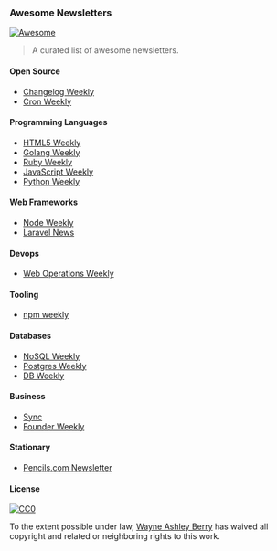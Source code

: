 ### Awesome Newsletters

[![Awesome](https://cdn.rawgit.com/sindresorhus/awesome/d7305f38d29fed78fa85652e3a63e154dd8e8829/media/badge.svg)](https://github.com/sindresorhus/awesome)

> A curated list of awesome newsletters.

#### Open Source

- [Changelog Weekly](https://changelog.com/weekly/)
- [Cron Weekly](https://www.cronweekly.com/)

#### Programming Languages

- [HTML5 Weekly](http://html5weekly.com/)
- [Golang Weekly](http://golangweekly.com/)
- [Ruby Weekly](http://rubyweekly.com/)
- [JavaScript Weekly](http://javascriptweekly.com/)
- [Python Weekly](http://www.pythonweekly.com/)

#### Web Frameworks

- [Node Weekly](http://nodeweekly.com/)
- [Laravel News](https://laravel-news.com/newsletter/)

#### Devops

- [Web Operations Weekly](http://webopsweekly.com/)

#### Tooling

- [npm weekly](https://www.npmjs.com/npm-weekly)

#### Databases

- [NoSQL Weekly](http://www.nosqlweekly.com/)
- [Postgres Weekly](http://postgresweekly.com/)
- [DB Weekly](http://dbweekly.com/)

#### Business

- [Sync](http://tinyletter.com/sync/)
- [Founder Weekly](http://www.founderweekly.com/)

#### Stationary

- [Pencils.com Newsletter](http://pencils.com/newsletter-signup/)

#### License

[![CC0](http://i.creativecommons.org/p/zero/1.0/88x31.png)](http://creativecommons.org/publicdomain/zero/1.0/)

To the extent possible under law, [Wayne Ashley
Berry](http://wayneashleyberry.com) has waived all copyright and related or
neighboring rights to this work.
